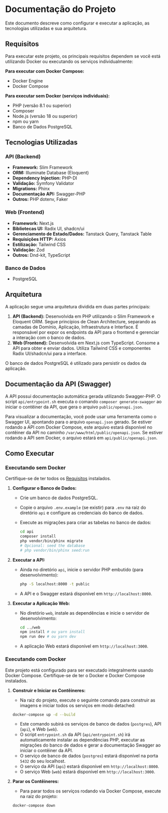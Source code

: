 # Documentação do Projeto

Este documento descreve como configurar e executar a aplicação, as tecnologias utilizadas e sua arquitetura.

## Requisitos

Para executar este projeto, os principais requisitos dependem se você está utilizando Docker ou executando os serviços individualmente:

**Para executar com Docker Compose:**

* Docker Engine
* Docker Compose

**Para executar sem Docker (serviços individuais):**

* PHP (versão 8.1 ou superior)
* Composer
* Node.js (versão 18 ou superior)
* npm ou yarn
* Banco de Dados PostgreSQL

## Tecnologias Utilizadas

### API (Backend)

* **Framework:** Slim Framework
* **ORM:** Illuminate Database (Eloquent)
* **Dependency Injection:** PHP-DI
* **Validação:** Symfony Validator
* **Migrations:** Phinx
* **Documentação API:** Swagger-PHP
* **Outros:** PHP dotenv, Faker

### Web (Frontend)

* **Framework:** Next.js
* **Bibliotecas UI:** Radix UI, shadcn/ui
* **Gerenciamento de Estado/Dados:** Tanstack Query, Tanstack Table
* **Requisições HTTP:** Axios
* **Estilização:** Tailwind CSS
* **Validação:** Zod
* **Outros:** Dnd-kit, TypeScript

### Banco de Dados

* PostgreSQL

## Arquitetura

A aplicação segue uma arquitetura dividida em duas partes principais:

1. **API (Backend):** Desenvolvida em PHP utilizando o Slim Framework e Eloquent ORM. Segue princípios de Clean Architecture, separando as camadas de Domínio, Aplicação, Infraestrutura e Interface. É responsável por expor os endpoints da API para o frontend e gerenciar a interação com o banco de dados.
2. **Web (Frontend):** Desenvolvida em Next.js com TypeScript. Consome a API para obter e enviar dados. Utiliza Tailwind CSS e componentes Radix UI/shadcn/ui para a interface.

O banco de dados PostgreSQL é utilizado para persistir os dados da aplicação.

## Documentação da API (Swagger)

A API possui documentação automática gerada utilizando Swagger-PHP. O script `api/entrypoint.sh` executa o comando `composer generate-swagger` ao iniciar o contêiner da API, que gera o arquivo `public/openapi.json`.

Para visualizar a documentação, você pode usar uma ferramenta como o Swagger UI, apontando para o arquivo `openapi.json` gerado. Se estiver rodando a API com Docker Compose, este arquivo estará disponível no contêiner da API no caminho `/var/www/html/public/openapi.json`. Se estiver rodando a API sem Docker, o arquivo estará em `api/public/openapi.json`.

## Como Executar

### Executando sem Docker

Certifique-se de ter todos os [Requisitos](#requisitos) instalados.

1. **Configurar o Banco de Dados:**
    * Crie um banco de dados PostgreSQL.
    * Copie o arquivo `.env.example` (se existir) para `.env` na raiz do diretório `api` e configure as credenciais do banco de dados.
    * Execute as migrações para criar as tabelas no banco de dados:

        ```bash
        cd api
        composer install
        php vendor/bin/phinx migrate
        # Opcional: seed the database
        # php vendor/bin/phinx seed:run
        ```

2. **Executar a API:**
    * Ainda no diretório `api`, inicie o servidor PHP embutido (para desenvolvimento):

        ```bash
        php -S localhost:8000 -t public
        ```

    * A API e o Swagger estará disponível em `http://localhost:8000`.

3. **Executar a Aplicação Web:**
    * No diretório `web`, instale as dependências e inicie o servidor de desenvolvimento:

        ```bash
        cd ../web
        npm install # ou yarn install
        npm run dev # ou yarn dev
        ```

    * A aplicação Web estará disponível em `http://localhost:3000`.

### Executando com Docker

Este projeto está configurado para ser executado integralmente usando Docker Compose. Certifique-se de ter o Docker e Docker Compose instalados.

1. **Construir e Iniciar os Contêineres:**
    * Na raiz do projeto, execute o seguinte comando para construir as imagens e iniciar todos os serviços em modo detached:

    ```bash
    docker-compose up -d --build
    ```

    * Este comando subirá os serviços de banco de dados (`postgres`), API (`api`), e Web (`web`).
    * O script `entrypoint.sh` da API (`api/entrypoint.sh`) irá automaticamente instalar as dependências PHP, executar as migrações do banco de dados e gerar a documentação Swagger ao iniciar o contêiner da API.
    * O serviço de banco de dados (`postgres`) estará disponível na porta `5432` do seu localhost.
    * O serviço da API (`api`) estará disponível em `http://localhost:8000`.
    * O serviço Web (`web`) estará disponível em `http://localhost:3000`.

2. **Parar os Contêineres:**
    * Para parar todos os serviços rodando via Docker Compose, execute na raiz do projeto:

    ```bash
    docker-compose down
    ```

